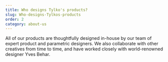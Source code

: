 ```yaml
---
title: Who designs Tylko's products?
slug: Who-designs-Tylkos-products
order: 2
category: about-us
---
```


All of our products are thoughtfully designed in-house by our team of expert product and parametric designers. We also collaborate with other creatives from time to time, and have worked closely with world-renowned designer Yves Behar.
